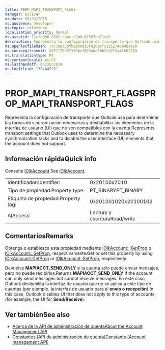 ```yaml
---
title: PROP_MAPI_TRANSPORT_FLAGS
manager: soliver
ms.date: 03/09/2015
ms.audience: Developer
ms.topic: reference
localization_priority: Normal
ms.assetid: 12cfe096-6882-c0be-b248-87567cb71e83
description: Representa la configuración de transporte que Outlook usa para determinar las tareas de sincronización necesarias y deshabilitar los elementos de la interfaz de usuario (UI) que no son compatibles con la cuenta.
ms.openlocfilehash: 707306c3bfbeebdd18f82bacfc121274be08aa50
ms.sourcegitcommit: 8657170d071f9bcf680aba50b9c07f2a4fb82283
ms.translationtype: MT
ms.contentlocale: es-ES
ms.lasthandoff: 04/28/2019
ms.locfileid: "33404529"
---
```

# <a name="propmapitransportflags"></a><span data-ttu-id="1c1dc-103">PROP_MAPI_TRANSPORT_FLAGS</span><span class="sxs-lookup"><span data-stu-id="1c1dc-103">PROP_MAPI_TRANSPORT_FLAGS</span></span>

<span data-ttu-id="1c1dc-104">Representa la configuración de transporte que Outlook usa para determinar las tareas de sincronización necesarias y deshabilitar los elementos de la interfaz de usuario (UI) que no son compatibles con la cuenta.</span><span class="sxs-lookup"><span data-stu-id="1c1dc-104">Represents transport settings that Outlook uses to determine the necessary synchronization tasks and to disable the user interface (UI) elements that the account does not support.</span></span>
  
## <a name="quick-info"></a><span data-ttu-id="1c1dc-105">Información rápida</span><span class="sxs-lookup"><span data-stu-id="1c1dc-105">Quick info</span></span>

<span data-ttu-id="1c1dc-106">Consulte [IOlkAccount](iolkaccount.md).</span><span class="sxs-lookup"><span data-stu-id="1c1dc-106">See [IOlkAccount](iolkaccount.md).</span></span>
  
|||
|:-----|:-----|
|<span data-ttu-id="1c1dc-107">Identificador:</span><span class="sxs-lookup"><span data-stu-id="1c1dc-107">Identifier:</span></span>  <br/> |<span data-ttu-id="1c1dc-108">0x2010</span><span class="sxs-lookup"><span data-stu-id="1c1dc-108">0x2010</span></span>  <br/> |
|<span data-ttu-id="1c1dc-109">Tipo de propiedad:</span><span class="sxs-lookup"><span data-stu-id="1c1dc-109">Property type:</span></span>  <br/> |<span data-ttu-id="1c1dc-110">PT_BINARY</span><span class="sxs-lookup"><span data-stu-id="1c1dc-110">PT_BINARY</span></span>  <br/> |
|<span data-ttu-id="1c1dc-111">Etiqueta de propiedad:</span><span class="sxs-lookup"><span data-stu-id="1c1dc-111">Property tag:</span></span>  <br/> |<span data-ttu-id="1c1dc-112">0x20100102</span><span class="sxs-lookup"><span data-stu-id="1c1dc-112">0x20100102</span></span>  <br/> |
|<span data-ttu-id="1c1dc-113">Al</span><span class="sxs-lookup"><span data-stu-id="1c1dc-113">Access:</span></span>  <br/> |<span data-ttu-id="1c1dc-114">Lectura y escritura</span><span class="sxs-lookup"><span data-stu-id="1c1dc-114">Read/write</span></span>  <br/> |
   
## <a name="remarks"></a><span data-ttu-id="1c1dc-115">Comentarios</span><span class="sxs-lookup"><span data-stu-id="1c1dc-115">Remarks</span></span>

<span data-ttu-id="1c1dc-116">Obtenga o establezca esta propiedad mediante [IOlkAccount:: GetProp](iolkaccount-getprop.md) o [IOlkAccount:: SetProp](iolkaccount-setprop.md), respectivamente.</span><span class="sxs-lookup"><span data-stu-id="1c1dc-116">Get or set this property by using [IOlkAccount::GetProp](iolkaccount-getprop.md) or [IOlkAccount::SetProp](iolkaccount-setprop.md), respectively.</span></span>
  
<span data-ttu-id="1c1dc-117">Devuelve **MAPIACCT_SEND_ONLY** si la cuenta solo puede enviar mensajes, pero no puede recibirlos.</span><span class="sxs-lookup"><span data-stu-id="1c1dc-117">Returns **MAPIACCT_SEND_ONLY** if the account can only send messages but cannot receive messages.</span></span> <span data-ttu-id="1c1dc-118">En este caso, Outlook deshabilita la interfaz de usuario que no se aplica a este tipo de cuentas (por ejemplo, la interfaz de usuario para el **envío o recepción**).</span><span class="sxs-lookup"><span data-stu-id="1c1dc-118">In this case, Outlook disables UI that does not apply to this type of accounts (for example, the UI for **Send/Receive**).</span></span>
  
## <a name="see-also"></a><span data-ttu-id="1c1dc-119">Ver también</span><span class="sxs-lookup"><span data-stu-id="1c1dc-119">See also</span></span>

- [<span data-ttu-id="1c1dc-120">Acerca de la API de administración de cuenta</span><span class="sxs-lookup"><span data-stu-id="1c1dc-120">About the Account Management API</span></span>](about-the-account-management-api.md)  
- [<span data-ttu-id="1c1dc-121">Constantes (API de administración de cuenta)</span><span class="sxs-lookup"><span data-stu-id="1c1dc-121">Constants (Account management API)</span></span>](constants-account-management-api.md)

